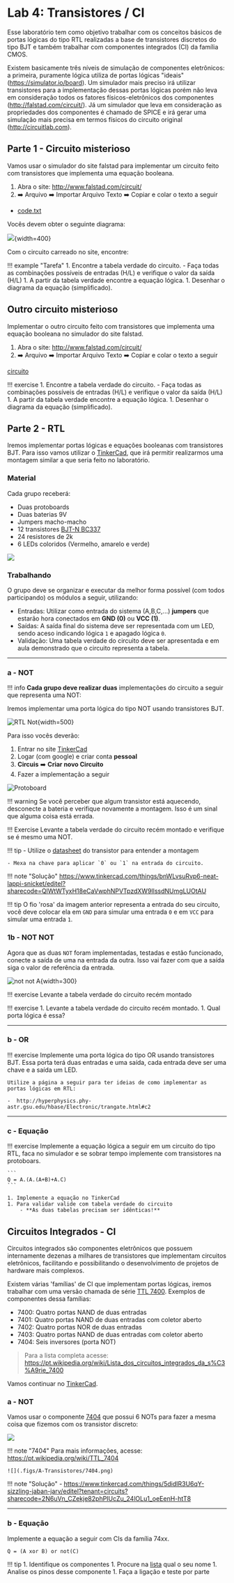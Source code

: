 # Lab 4: Transistores / CI

Esse laboratório tem como objetivo trabalhar com os conceitos básicos de portas lógicas do tipo RTL realizadas a base de transistores discretos do tipo BJT e também trabalhar com componentes integrados (CI) da família CMOS.

Existem basicamente três níveis de simulação de componentes eletrônicos: a primeira, puramente lógica utiliza de portas lógicas "ideais" (https://simulator.io/board). Um simulador mais preciso irá utilizar transistores para a implementação dessas portas lógicas porém não leva em consideração todos os fatores físicos-eletrônicos dos componentes (http://falstad.com/circuit/). Já um simulador que leva em consideração as propriedades dos componentes é chamado de SPICE e irá gerar uma simulação mais precisa em termos físicos do circuito original (http://circuitlab.com).

## Parte 1 - Circuito misterioso

Vamos usar o simulador do site falstad para implementar um circuito feito com transistores que implementa uma equação booleana. 

1. Abra o site: http://www.falstad.com/circuit/
1. :arrow_right: Arquivo :arrow_right: Importar Arquivo Texto :arrow_right: Copiar e colar o texto a seguir

- [code.txt](transistores-lab-1-exe1.txt)

Vocês devem obter o seguinte diagrama:

![](figs/A-Transistores/simulacao.gif){width=400}

Com o circuito carreado no site, encontre:

!!! example "Tarefa"
    1. Encontre a tabela verdade do circuito.
        - Faça todas as combinações possíveis de entradas (H/L) e verifique o valor da saída (H/L)
    1. A partir da tabela verdade encontre a equação lógica.
    1. Desenhar o diagrama da equação (simplificado).


## Outro circuito misterioso

Implementar o outro circuito feito com transistores que implementa uma equação booleana no simulador do site falstad. 

1. Abra o site: http://www.falstad.com/circuit/
1. :arrow_right: Arquivo :arrow_right: Importar Arquivo Texto :arrow_right: Copiar e colar o texto a seguir

[circuito](transistores-lab-1-exe1.txt)

!!! exercise
    1. Encontre a tabela verdade do circuito.
        - Faça todas as combinações possíveis de entradas (H/L) e verifique o valor da saída (H/L)
    1. A partir da tabela verdade encontre a equação lógica.
    1. Desenhar o diagrama da equação (simplificado).

## Parte 2 - RTL

Iremos implementar portas lógicas e equações booleanas com transistores BJT. Para isso vamos utilizar o [TinkerCad](https://www.tinkercad.com/), que irá permitir realizarmos uma montagem similar a que seria feito no laboratório.

### Material

Cada grupo receberá:

- Duas protoboards
- Duas baterias 9V
- Jumpers macho-macho
- 12 transistores [BJT-N BC337](https://www.onsemi.com/pub/Collateral/BC337-D.PDF)
- 24 resistores de 2k
- 6 LEDs coloridos (Vermelho, amarelo e verde)

![](figs/A-Transistores/materiais.jpg)

### Trabalhando

O grupo deve se organizar e executar da melhor forma possível (com todos participando) os módulos a seguir, utilizando:

- Entradas: Utilizar como entrada do sistema (A,B,C,...) **jumpers** que estarão hora conectados em **GND (0)** ou **VCC (1)**. 
- Saídas: A saída final do sistema deve ser representada com um LED, sendo aceso indicando lógica `1` e apagado lógica `0`.
- Validação: Uma tabela verdade do circuito deve ser apresentada e em aula demonstrado que o circuito representa a tabela.

----------------------

### a - NOT

!!! info
   **Cada grupo deve realizar duas** implementações do circuito a seguir que representa uma NOT:

Iremos implementar uma porta lógica do tipo NOT usando transistores BJT. 

![RTL Not](figs/A-Transistores/rtl-not.png){width=500}

Para isso vocês deverão:

1. Entrar no site [TinkerCad](https://www.tinkercad.com/)
1. Logar (com google) e criar conta **pessoal**
1. **Circuis** :arrow_right: **Criar novo Circuito**
1. Fazer a implementação a seguir

![Protoboard](figs/A-Transistores/rtl-not-protoboard.png)

!!! warning
    Se você perceber que algum transistor está aquecendo,
    desconecte a bateria e verifique novamente a montagem.
    Isso é um sinal que alguma coisa está errada.

!!! Exercise
    Levante a tabela verdade do circuito recém montado e verifique se é mesmo uma NOT.

!!! tip
    - Utilize o [datasheet](https://www.onsemi.com/pub/Collateral/BC337-D.PDF) do transistor para entender a montagem

    - Mexa na chave para aplicar `0` ou `1` na entrada do circuito.

!!! note "Solução"
    https://www.tinkercad.com/things/bnWLvsuRvp6-neat-lappi-snicket/editel?sharecode=QlWtWTyxH18eCaVwphNPVTpzdXW9IlssdNUmgLUOtAU

!!! tip
    O fio 'rosa' da imagem anterior representa a entrada do seu circuito, você deve colocar ela em `GND` para simular uma entrada `0` e em `VCC` para simular uma entrada `1`.

    
### 1b - NOT NOT

Agora que as duas `NOT` foram implementadas, testadas e estão funcionado, conecte a saída de uma na entrada da outra. Isso vai fazer com que a saída siga o valor de referência da entrada.

![not not A](figs/A-Transistores/notnot.png){width=300}

!!! exercise
    Levante a tabela verdade do circuito recém montado

!!! exercise
    1. Levante a tabela verdade do circuito recém montado.
    1. Qual porta lógica é essa?

----------------------

### b - OR

!!! exercise
    Implemente uma porta lógica do tipo OR usando transistores BJT. Essa porta terá duas entradas e uma saída, cada entrada deve ser uma chave e a saída um LED.

    Utilize a página a seguir para ter ideias de como implementar as portas lógicas em RTL:
    
    -  http://hyperphysics.phy-astr.gsu.edu/hbase/Electronic/trangate.html#c2

----------------------

### c - Equação

!!! exercise
    Implemente a equação lógica a seguir em um circuito do tipo RTL, faca no simulador e se sobrar tempo implemente com transistores na protoboars. 

    ```
    Q = A.(A.(A+B)+A.C)
    ```

    1. Implemente a equação no TinkerCad
    1. Para validar valide com tabela verdade do circuito 
        - **As duas tabelas precisam ser idênticas!** 

## Circuitos Integrados - CI

Circuitos integrados são componentes eletrônicos que possuem internamente dezenas a milhares de transistores que implementam circuitos eletrônicos, facilitando e possibilitando o desenvolvimento de projetos de hardware mais complexos.

Existem várias 'famílias' de CI que implementam portas lógicas, iremos trabalhar com uma versão chamada de série [TTL 7400](https://pt.wikipedia.org/wiki/S%C3%A9rie_7400). Exemplos de componentes dessa famílias:

- 7400: Quatro portas NAND de duas entradas
- 7401: Quatro portas NAND de duas entradas com coletor aberto
- 7402: Quatro portas NOR de duas entradas
- 7403: Quatro portas NAND de duas entradas com coletor aberto
- 7404: Seis inversores (porta NOT)

> Para a lista completa acesse: https://pt.wikipedia.org/wiki/Lista_dos_circuitos_integrados_da_s%C3%A9rie_7400

Vamos continuar no [TinkerCad](https://www.tinkercad.com/).

### a - NOT

Vamos usar o componente [7404](https://pt.wikipedia.org/wiki/TTL_7404) que possui 6 NOTs para fazer a mesma coisa que fizemos com os transistor discreto:

![](figs/A-Transistores/7404-pcb.png)

!!! note "7404"
    Para mais informações, acesse:  https://pt.wikipedia.org/wiki/TTL_7404
   
    ![](.figs/A-Transistores/7404.png)

!!! note "Solução"
    - https://www.tinkercad.com/things/5didIR3U6qY-sizzling-jaban-jarv/editel?tenant=circuits?sharecode=2N6uVn_CZekje82phPIUcZu_24lOLu1_oeEenH-htT8

----------------------

### b - Equação

Implemente a equação a seguir com CIs da família 74xx.

```
Q = (A xor B) or not(C)
```

!!! tip
    1. Identifique os componentes
    1. Procure na [lista](https://pt.wikipedia.org/wiki/Lista_dos_circuitos_integrados_da_s%C3%A9rie_7400) qual o seu nome
    1. Analise os pinos desse componente
    1. Faça a ligação e teste por parte
